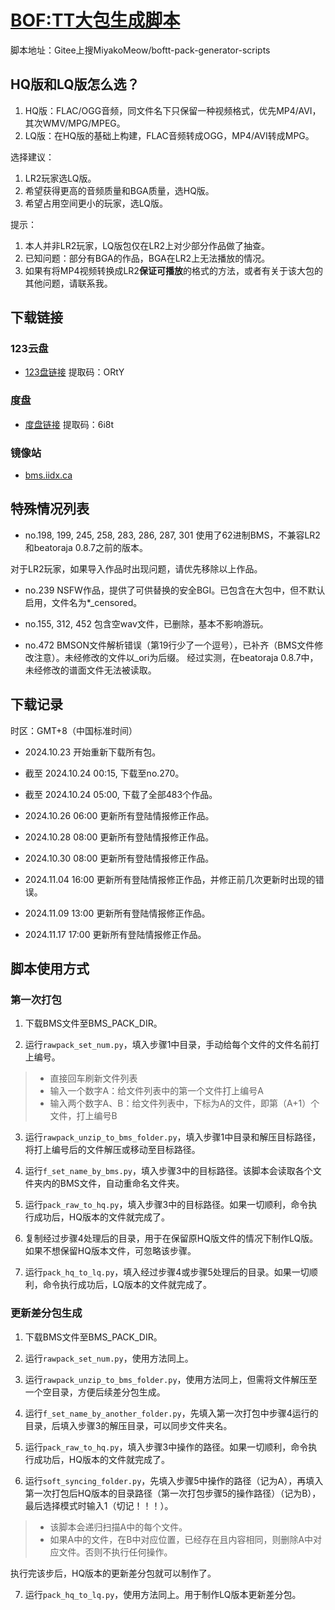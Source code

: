 # [BOF:TT大包生成脚本](https://gitee.com/MiyakoMeow/boftt-pack-generator-scripts)

脚本地址：Gitee上搜MiyakoMeow/boftt-pack-generator-scripts

## HQ版和LQ版怎么选？

1. HQ版：FLAC/OGG音频，同文件名下只保留一种视频格式，优先MP4/AVI，其次WMV/MPG/MPEG。
2. LQ版：在HQ版的基础上构建，FLAC音频转成OGG，MP4/AVI转成MPG。

选择建议：

1. LR2玩家选LQ版。
2. 希望获得更高的音频质量和BGA质量，选HQ版。
3. 希望占用空间更小的玩家，选LQ版。

提示：

1. 本人并非LR2玩家，LQ版包仅在LR2上对少部分作品做了抽查。
2. 已知问题：部分有BGA的作品，BGA在LR2上无法播放的情况。
3. 如果有将MP4视频转换成LR2**保证可播放**的格式的方法，或者有关于该大包的其他问题，请联系我。

## 下载链接

### 123云盘

- [123盘链接](https://www.123pan.com/s/Sn7lVv-Mhzm)
提取码：ORtY

### 度盘

- [度盘链接](https://pan.baidu.com/s/17seD5TCAlquX2rJ6CS4ZDg?pwd=6i8t)
提取码：6i8t

### 镜像站

- [bms.iidx.ca](https://bms.iidx.ca/bms/BMS/BMS%20%E6%B4%BB%E5%8A%A8%E5%8C%85/BOF%20G2R/%5B2024%5D%20BOFTT/)

## 特殊情况列表

- no.198, 199, 245, 258, 283, 286, 287, 301 使用了62进制BMS，不兼容LR2和beatoraja 0.8.7之前的版本。

对于LR2玩家，如果导入作品时出现问题，请优先移除以上作品。

- no.239 NSFW作品，提供了可供替换的安全BGI。已包含在大包中，但不默认启用，文件名为*_censored。

- no.155, 312, 452 包含空wav文件，已删除，基本不影响游玩。

- no.472 BMSON文件解析错误（第19行少了一个逗号），已补齐（BMS文件修改注意）。未经修改的文件以_ori为后缀。
经过实测，在beatoraja 0.8.7中，未经修改的谱面文件无法被读取。

## 下载记录

时区：GMT+8（中国标准时间）

- 2024.10.23 开始重新下载所有包。

- 截至 2024.10.24 00:15, 下载至no.270。

- 截至 2024.10.24 05:00, 下载了全部483个作品。

- 2024.10.26 06:00 更新所有登陆情报修正作品。

- 2024.10.28 08:00 更新所有登陆情报修正作品。

- 2024.10.30 08:00 更新所有登陆情报修正作品。

- 2024.11.04 16:00 更新所有登陆情报修正作品，并修正前几次更新时出现的错误。

- 2024.11.09 13:00 更新所有登陆情报修正作品。

- 2024.11.17 17:00 更新所有登陆情报修正作品。

## 脚本使用方式

### 第一次打包

1. 下载BMS文件至BMS_PACK_DIR。

2. 运行`rawpack_set_num.py`，填入步骤1中目录，手动给每个文件的文件名前打上编号。

> - 直接回车刷新文件列表
> - 输入一个数字A：给文件列表中的第一个文件打上编号A
> - 输入两个数字A、B：给文件列表中，下标为A的文件，即第（A+1）个文件，打上编号B

3. 运行`rawpack_unzip_to_bms_folder.py`，填入步骤1中目录和解压目标路径，将打上编号后的文件解压或移动至目标路径。

4. 运行`f_set_name_by_bms.py`，填入步骤3中的目标路径。该脚本会读取各个文件夹内的BMS文件，自动重命名文件夹。

5. 运行`pack_raw_to_hq.py`，填入步骤3中的目标路径。如果一切顺利，命令执行成功后，HQ版本的文件就完成了。

6. 复制经过步骤4处理后的目录，用于在保留原HQ版文件的情况下制作LQ版。如果不想保留HQ版本文件，可忽略该步骤。

7. 运行`pack_hq_to_lq.py`，填入经过步骤4或步骤5处理后的目录。如果一切顺利，命令执行成功后，LQ版本的文件就完成了。

### 更新差分包生成

1. 下载BMS文件至BMS_PACK_DIR。

2. 运行`rawpack_set_num.py`，使用方法同上。

3. 运行`rawpack_unzip_to_bms_folder.py`，使用方法同上，但需将文件解压至一个空目录，方便后续差分包生成。

4. 运行`f_set_name_by_another_folder.py`，先填入第一次打包中步骤4运行的目录，后填入步骤3的解压目录，可以同步文件夹名。

5. 运行`pack_raw_to_hq.py`，填入步骤3中操作的路径。如果一切顺利，命令执行成功后，HQ版本的文件就完成了。

6. 运行`soft_syncing_folder.py`，先填入步骤5中操作的路径（记为A），再填入第一次打包后HQ版本的目录路径（第一次打包步骤5的操作路径）（记为B），最后选择模式时输入1（切记！！！）。

> - 该脚本会递归扫描A中的每个文件。
> - 如果A中的文件，在B中对应位置，已经存在且内容相同，则删除A中对应文件。否则不执行任何操作。

执行完该步后，HQ版本的更新差分包就可以制作了。

7. 运行`pack_hq_to_lq.py`，使用方法同上。用于制作LQ版本更新差分包。
